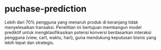 # puchase-prediction
Lebih dari 70% pengguna yang menaruh produk di keranjang tidak menyelesaikan transaksi. Penelitian ini bertujuan membangun model prediktif untuk mengklasifikasikan potensi konversi berdasarkan interaksi pengguna (view, cart, waktu, hari), guna mendukung keputusan bisnis yang lebih tepat dan strategis.

